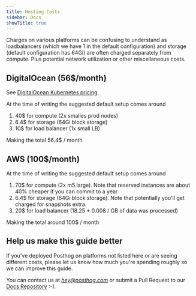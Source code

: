 ```yaml
---
title: Hosting Costs
sidebar: Docs
showTitle: true
---
```


Charges on various platforms can be confusing to understand as loadbalancers (which we have 1 in the default configuration) and storage (default configuration has 64Gi) are often charged separately from compute. Plus potential network utilization or other miscellaneous costs.

## DigitalOcean (56$/month)

See [DigitalOcean Kubernetes pricing](https://www.digitalocean.com/pricing#kubernetes).

At the time of writing the suggested default setup comes around 
1. 40$ for compute (2x smalles prod nodes)
1. 6.4$ for storage (64Gi block storage)
1. 10$ for load balancer (1x small LB)

Making the total 56.4$ / month

## AWS (100$/month)

At the time of writing the suggested default setup comes around 
1. 70$ for compute (2x m5.large). Note that reserved instances are about 40% cheaper if you can commit to a year.
1. 6.4$ for storage (64Gi block storage). Note that potentially you'll get charged for snapshots extra.
1. 20$ for load balancer (18.25 + 0.008 / GB of data was processed)

Making the total around 100$ / month 

## Help us make this guide better

If you've deployed Posthog on platforms not listed here or are seeing different costs, please let us know how much you're spending roughly so we can improve this guide. 


You can contact us at _[hey@posthog.com](mailto:hey@posthog.com)_ or submit a Pull Request to our [Docs Repository](https://github.com/PostHog/posthog.com) :-).
